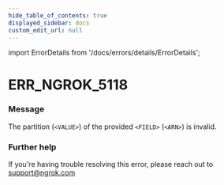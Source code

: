```yaml
---
hide_table_of_contents: true
displayed_sidebar: docs
custom_edit_url: null
---
```


import ErrorDetails from '/docs/errors/details/ErrorDetails';

# ERR_NGROK_5118

### Message
The partition (`<VALUE>`) of the provided `<FIELD>` (`<ARN>`) is invalid.

### Further help
If you're having trouble resolving this error, please reach out to [support@ngrok.com](mailto:support@ngrok.com?subject=Help%20with%20ERR_NGROK_5118)

<ErrorDetails error='err_ngrok_5118' />

